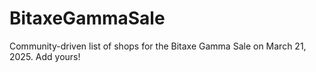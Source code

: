 # BitaxeGammaSale
Community-driven list of shops for the Bitaxe Gamma Sale on March 21, 2025. Add yours!
